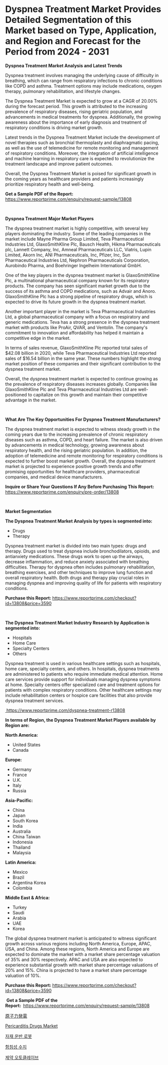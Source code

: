 <p><h1>Dyspnea Treatment Market Provides Detailed Segmentation of this Market based on Type, Application, and Region and Forecast for the Period from 2024 - 2031</h1></p><p><strong>Dyspnea Treatment Market Analysis and Latest Trends</strong></p>
<p><p>Dyspnea treatment involves managing the underlying cause of difficulty in breathing, which can range from respiratory infections to chronic conditions like COPD and asthma. Treatment options may include medications, oxygen therapy, pulmonary rehabilitation, and lifestyle changes.</p><p>The Dyspnea Treatment Market is expected to grow at a CAGR of 20.00% during the forecast period. This growth is attributed to the increasing prevalence of respiratory diseases, rising geriatric population, and advancements in medical treatments for dyspnea. Additionally, the growing awareness about the importance of early diagnosis and treatment of respiratory conditions is driving market growth.</p><p>Latest trends in the Dyspnea Treatment Market include the development of novel therapies such as bronchial thermoplasty and diaphragmatic pacing, as well as the use of telemedicine for remote monitoring and management of respiratory conditions. Moreover, the integration of artificial intelligence and machine learning in respiratory care is expected to revolutionize the treatment landscape and improve patient outcomes.</p><p>Overall, the Dyspnea Treatment Market is poised for significant growth in the coming years as healthcare providers and patients increasingly prioritize respiratory health and well-being.</p></p>
<p><strong>Get a Sample PDF of the Report:&nbsp;</strong> <a href="https://www.reportprime.com/enquiry/request-sample/13808">https://www.reportprime.com/enquiry/request-sample/13808</a></p>
<p>&nbsp;</p>
<p><strong>Dyspnea Treatment Major Market Players</strong></p>
<p><p>The dyspnea treatment market is highly competitive, with several key players dominating the industry. Some of the leading companies in the market include Mayne Pharma Group Limited, Teva Pharmaceutical Industries Ltd, GlaxoSmithKline Plc, Bausch Health, Hikma Pharmaceuticals plc, Lannett Company, Inc, Amneal Pharmaceuticals LLC, Viatris, Lupin Limited, Akorn Inc, ANI Pharmaceuticals, Inc, Pfizer, Inc, Sun Pharmaceutical Industries Ltd, Nephron Pharmaceuticals Corporation, Aurobindo Pharma, and Boehringer Ingelheim International GmbH.</p><p>One of the key players in the dyspnea treatment market is GlaxoSmithKline Plc, a multinational pharmaceutical company known for its respiratory products. The company has seen significant market growth due to the success of its asthma and COPD medications, such as Advair and Anoro. GlaxoSmithKline Plc has a strong pipeline of respiratory drugs, which is expected to drive its future growth in the dyspnea treatment market.</p><p>Another important player in the market is Teva Pharmaceutical Industries Ltd, a global pharmaceutical company with a focus on respiratory and generic medications. Teva has a strong presence in the dyspnea treatment market with products like ProAir, QVAR, and Ventolin. The company's commitment to innovation and affordability has helped it maintain a competitive edge in the market.</p><p>In terms of sales revenue, GlaxoSmithKline Plc reported total sales of $42.08 billion in 2020, while Teva Pharmaceutical Industries Ltd reported sales of $16.54 billion in the same year. These numbers highlight the strong market position of these companies and their significant contribution to the dyspnea treatment market.</p><p>Overall, the dyspnea treatment market is expected to continue growing as the prevalence of respiratory diseases increases globally. Companies like GlaxoSmithKline Plc and Teva Pharmaceutical Industries Ltd are well-positioned to capitalize on this growth and maintain their competitive advantage in the market.</p></p>
<p>&nbsp;</p>
<p><strong>What Are The Key Opportunities For Dyspnea Treatment Manufacturers?</strong></p>
<p><p>The dyspnea treatment market is expected to witness steady growth in the coming years due to the increasing prevalence of chronic respiratory diseases such as asthma, COPD, and heart failure. The market is also driven by advancements in medical technology, growing awareness about respiratory health, and the rising geriatric population. In addition, the adoption of telemedicine and remote monitoring for respiratory conditions is expected to further boost market growth. Overall, the dyspnea treatment market is projected to experience positive growth trends and offer promising opportunities for healthcare providers, pharmaceutical companies, and medical device manufacturers.</p></p>
<p><strong>Inquire or Share Your Questions If Any Before Purchasing This Report:</strong> <a href="https://www.reportprime.com/enquiry/pre-order/13808">https://www.reportprime.com/enquiry/pre-order/13808</a></p>
<p>&nbsp;</p>
<p><strong>Market Segmentation</strong></p>
<p><strong>The Dyspnea Treatment Market Analysis by types is segmented into:</strong></p>
<p><ul><li>Drugs</li><li>Therapy</li></ul></p>
<p><p>Dyspnea treatment market is divided into two main types: drugs and therapy. Drugs used to treat dyspnea include bronchodilators, opioids, and antianxiety medications. These drugs work to open up the airways, decrease inflammation, and reduce anxiety associated with breathing difficulties. Therapy for dyspnea often includes pulmonary rehabilitation, breathing exercises, and other techniques to improve lung function and overall respiratory health. Both drugs and therapy play crucial roles in managing dyspnea and improving quality of life for patients with respiratory conditions.</p></p>
<p><strong>Purchase this Report:&nbsp;</strong><a href="https://www.reportprime.com/checkout?id=13808&price=3590">https://www.reportprime.com/checkout?id=13808&price=3590</a></p>
<p>&nbsp;</p>
<p><strong>The Dyspnea Treatment Market Industry Research by Application is segmented into:</strong></p>
<p><ul><li>Hospitals</li><li>Home Care</li><li>Specialty Centers</li><li>Others</li></ul></p>
<p><p>Dyspnea treatment is used in various healthcare settings such as hospitals, home care, specialty centers, and others. In hospitals, dyspnea treatments are administered to patients who require immediate medical attention. Home care services provide support for individuals managing dyspnea symptoms at home. Specialty centers offer specialized care and treatment options for patients with complex respiratory conditions. Other healthcare settings may include rehabilitation centers or hospice care facilities that also provide dyspnea treatment services.</p></p>
<p><a href="https://www.reportprime.com/dyspnea-treatment-r13808">&nbsp;https://www.reportprime.com/dyspnea-treatment-r13808</a></p>
<p><strong>In terms of Region, the Dyspnea Treatment Market Players available by Region are:</strong></p>
<p>
    <p> <strong> North America: </strong>
        <ul>
            <li>United States</li>
            <li>Canada</li>
        </ul>
        </p> 
    <p> <strong> Europe: </strong>
        <ul>
            <li>Germany</li>
            <li>France</li>
            <li>U.K.</li>
            <li>Italy</li>
            <li>Russia</li>
        </ul>
        </p> 
    <p> <strong> Asia-Pacific: </strong>
        <ul>
            <li>China</li>
            <li>Japan</li>
            <li>South Korea</li>
            <li>India</li>
            <li>Australia</li>
            <li>China Taiwan</li>
            <li>Indonesia</li>
            <li>Thailand</li>
            <li>Malaysia</li>
        </ul>
        </p> 
    <p> <strong> Latin America: </strong>
        <ul>
            <li>Mexico</li>
            <li>Brazil</li>
            <li>Argentina Korea</li>
            <li>Colombia</li>
        </ul>
        </p> 
    <p> <strong> Middle East & Africa: </strong>
        <ul>
            <li>Turkey</li>
            <li>Saudi</li>
            <li>Arabia</li>
            <li>UAE</li>
            <li>Korea</li>
        </ul>
    </p>
    </p>
<p><p>The global dyspnea treatment market is anticipated to witness significant growth across various regions including North America, Europe, APAC, USA, and China. Among these regions, North America and Europe are expected to dominate the market with a market share percentage valuation of 35% and 30% respectively. APAC and USA are also expected to experience substantial growth with market share percentage valuations of 20% and 15%. China is projected to have a market share percentage valuation of 10%.</p></p>
<p><strong>Purchase this Report: </strong><a href="https://www.reportprime.com/checkout?id=13808&price=3590">https://www.reportprime.com/checkout?id=13808&price=3590</a></p>
<p>&nbsp;<strong>Get a Sample PDF of the Report:&nbsp;&nbsp;</strong><a href="https://www.reportprime.com/enquiry/request-sample/13808">https://www.reportprime.com/enquiry/request-sample/13808</a></p>
<p><strong></strong></p>
<p><p><a href="https://medium.com/@coraltrout1923/%E5%8E%9F%E5%AD%90%E5%8A%9B%E7%99%BA%E9%9B%BB%E5%B8%82%E5%A0%B4%E3%81%AF-%E5%B8%82%E5%A0%B4%E3%82%B7%E3%82%A7%E3%82%A2-%E5%B8%82%E5%A0%B4%E5%8B%95%E5%90%91-%E5%B8%82%E5%A0%B4%E6%88%90%E9%95%B7%E3%81%AB%E9%96%A2%E3%81%99%E3%82%8B%E6%83%85%E5%A0%B1%E3%82%92%E6%8F%90%E4%BE%9B%E3%81%97%E3%81%BE%E3%81%99-2265f499c034">原子力発電</a></p><p><a href="https://github.com/Sherrillcrooksxa8i18ucf2m/Market-Research-Report-List-2/blob/main/pericarditis-drugs-market.md">Pericarditis Drugs Market</a></p><p><a href="https://medium.com/@demarcuskuhlman/%EC%9E%AC%EB%A3%8C-%EC%B2%98%EB%A6%AC-%EB%A1%9C%EB%B4%87-%EC%8B%9C%EC%9E%A5%EC%9D%80-%EC%8B%9C%EC%9E%A5-%EC%A0%90%EC%9C%A0%EC%9C%A8-%EC%8B%9C%EC%9E%A5-%ED%8A%B8%EB%A0%8C%EB%93%9C-%EB%B0%8F-%EC%8B%9C%EC%9E%A5-%EC%84%B1%EC%9E%A5%EC%97%90-%EB%8C%80%ED%95%9C-%EC%A0%95%EB%B3%B4%EB%A5%BC-%EC%A0%9C%EA%B3%B5%ED%95%A9%EB%8B%88%EB%8B%A4-066c0e6f6302">자재 운반 로봇</a></p><p><a href="https://github.com/RichardLueilwitz787/Market-Research-Report-List-1/blob/main/532949322823.md">함침성 수지</a></p><p><a href="https://medium.com/@avramcornescu20221/%EC%A0%9C%EC%95%BD-%EC%98%A4%ED%86%A0%ED%81%B4%EB%A0%88%EC%9D%B4%EB%B8%8C-%EC%8B%9C%EC%9E%A5-%EB%B3%B4%EA%B3%A0%EC%84%9C%EB%8A%94%EC%9D%B4-%EC%8B%9C%EC%9E%A5%EC%9D%98-%EC%B5%9C%EC%8B%A0-%ED%8A%B8%EB%A0%8C%EB%93%9C-%EB%B0%8F-%EC%84%B1%EC%9E%A5-%EA%B8%B0%ED%9A%8C%EB%A5%BC-%EB%B0%9D%ED%98%80%EC%A4%8D%EB%8B%88%EB%8B%A4-ad6796d5b4d8">제약 오토클레이브</a></p></p>